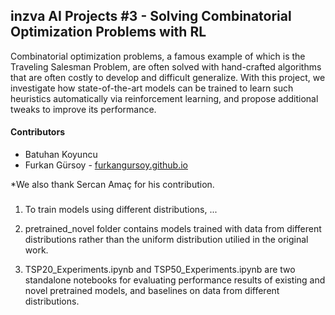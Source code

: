 ## inzva AI Projects #3 - Solving Combinatorial Optimization Problems with RL


Combinatorial optimization problems, a famous example of which is the Traveling Salesman Problem, are often solved with hand-crafted
algorithms that are often costly to develop and difficult generalize. With this project, we investigate how state-of-the-art models can be
trained to learn such heuristics automatically via reinforcement learning, and propose additional tweaks to improve its performance.

#### Contributors

- Batuhan Koyuncu 
- Furkan Gürsoy - [furkangursoy.github.io](http://furkangursoy.github.io)

*We also thank Sercan Amaç for his contribution.


###

1. To train models using different distributions, ...

2. pretrained_novel folder contains models trained with data from different distributions rather than the uniform distribution utilied in the original work.

3. TSP20_Experiments.ipynb and TSP50_Experiments.ipynb are two standalone notebooks for evaluating performance results of existing and novel pretrained models, and baselines on data from different distributions.

